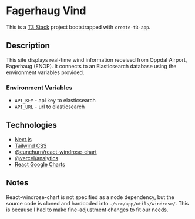 # Fagerhaug Vind

This is a [T3 Stack](https://create.t3.gg/) project bootstrapped with `create-t3-app`.

## Description

This site displays real-time wind information received from Oppdal Airport, Fagerhaug (ENOP). It connects to an Elasticsearch database using the environment variables provided.

### Environment Variables

- `API_KEY` - api key to elasticsearch
- `API_URL` - url to elasticsearch

## Technologies

- [Next.js](https://nextjs.org/)
- [Tailwind CSS](https://tailwindcss.com/)
- [@eunchurn/react-windrose-chart](https://github.com/eunchurn/react-windrose-chart)
- [@vercel/analytics](https://vercel.com/analytics)
- [React Google Charts](https://www.react-google-charts.com/)

## Notes

React-windrose-chart is not specified as a node dependency, but the source code is cloned and hardcoded into `./src/app/utils/windrose/`. This is because I had to make fine-adjustment changes to fit our needs.

